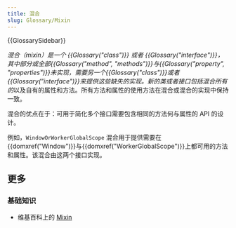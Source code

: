 ```yaml
---
title: 混合
slug: Glossary/Mixin
---
```


{{GlossarySidebar}}

*混合（mixin）*是一个 {{Glossary("class")}} 或者 {{Glossary("interface")}}，其中部分或全部{{Glossary("method", "methods")}}与{{Glossary("property", "properties")}}未实现，需要另一个{{Glossary("class")}}或者{{Glossary("interface")}}来提供这些缺失的实现。新的类或者接口包括*混合所有的*以及自有的属性和方法。所有方法和属性的使用方法在混合或混合的实现中保持一致。

混合的优点在于：可用于简化多个接口需要包含相同的方法何与属性的 API 的设计。

例如，`WindowOrWorkerGlobalScope` 混合用于提供需要在{{domxref("Window")}}与{{domxref("WorkerGlobalScope")}}上都可用的方法和属性。该混合由这两个接口实现。

## 更多

### 基础知识

- 维基百科上的 [Mixin](https://en.wikipedia.org/wiki/Mixin)
